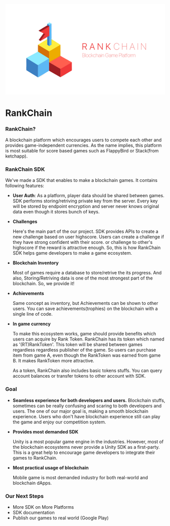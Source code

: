 ![RankChain Logo](./Images/rankchain_logo.png)

# RankChain

### **RankChain?**

A blockchain platform which encourages users to compete each other and provides game-independent currencies. As the name implies, this platform is most suitable for score based games such as FlappyBird or Stack(from ketchapp).

### **RankChain SDK**

We've made a SDK that enables to make a blockchain games. 
It contains following features:

- **User Auth**:
As a platform, player data should be shared between games. SDK performs storing/retriving private key from the server. Every key will be stored by endpoint encryption and server never knows original data even though it stores bunch of keys.
- **Challenges**

    Here's the main part of the our project. SDK provides APIs to create a new challenge based on user highscore. Users can create a challenge if they have strong confident with their score. or challenge to other's highscore if the reward is attractive enough. So, this is how RankChain SDK helps game developers to make a game ecosystem.

- **Blockchain Inventory**

    Most of games require a database to store/retrive the its progress. And also, Storing/Retriving data is one of the most strongest part of the blockchain. So, we provide it!

- **Achievements**

    Same concept as inventory, but Achievements can be shown to other users. You can save achievements(trophies) on the blockchain with a single line of code.

- **In game currency**

    To make this ecosystem works, game should provide benefits which users can acquire by Rank Token. RankChain has its token which named as '(RT)RankToken'. This token will be shared between games regardless regardless publisher of the game. So users can purchase item from game A, even though the RankToken was earned from game B. It makes RankToken more attractive.

    As a token, RankChain also includes basic tokens stuffs. You can query account balances or transfer tokens to other account with SDK.

### **Goal**

- **Seamless experience for both developers and users.**
Blockchain stuffs, sometimes can be really confusing and scaring to both developers and users. The one of our major goal is, making a smooth blockchain experience. Users who don't have  blockchain experience still can play the game and enjoy our competition system.
- **Provides most demanded SDK**

    Unity is a most popular game engine in the industries. However, most of the blockchain ecosystems never provide a Unity SDK as a first-party. This is a great help to encourage game developers to integrate their games to RankChain. 

- **Most practical usage of blockchain**

    Mobile game is most demanded industry for both real-world and blockchain dApps. 

### Our Next Steps

- More SDK on More Platforms
- SDK documentation
- Publish our games to real world (Google Play)
